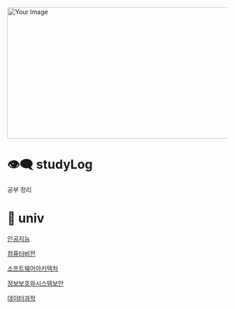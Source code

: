 <img src="https://github.com/hhzzzk/studyLog/assets/67236054/2800b1ac-11c9-4da4-86b2-5f80f96c03b5" width="600" height="300" alt="Your Image" />


# 👁️‍🗨️ studyLog
공부 정리



# 🐤 univ

[인공지능](https://github.com/hhzzzk/studyLog/tree/main/AI)

[컴퓨터비전](https://github.com/hhzzzk/studyLog/tree/main/ComputerVision)

[소프트웨어아키텍처](https://github.com/hhzzzk/studyLog/tree/main/SoftwareArchitecture)

[정보보호와시스템보안](https://github.com/hhzzzk/studyLog/tree/main/SystemSecurity)

[데이터과학](https://github.com/hhzzzk/studyLog/tree/main/DataScience)

